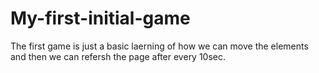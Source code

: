 # My-first-initial-game
The first game is just a basic laerning of how we can move the elements and then we can refersh the page after every 10sec.
